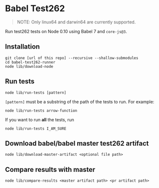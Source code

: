 # Babel Test262

> NOTE: Only linux64 and darwin64 are currently supported.

Run test262 tests on Node 0.10 using Babel 7 and `core-js@3`.

## Installation

```
git clone [url of this repo] --recursive --shallow-submodules
cd babel-test262-runner
node lib/download-node
```

## Run tests

```
node lib/run-tests [pattern]
```

`[pattern]` must be a substring of the path of the tests to run. For example:

```
node lib/run-tests arrow-function
```

If you want to run **all** the tests, run

```
node lib/run-tests I_AM_SURE
```

## Download babel/babel master test262 artifact

```
node lib/download-master-artifact <optional file path>
```

## Compare results with master

```
node lib/compare-results <master artifact path> <pr artifact path>
```
